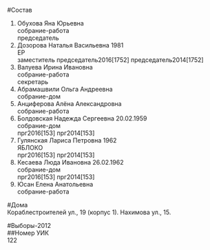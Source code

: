 #Состав  
1. Обухова Яна Юрьевна  
    собрание-работа  
    председатель  
2. Дозорова Наталья Васильевна 1981  
    ЕР  
    заместитель председатель2016[1752] председатель2014[1752]  
3. Валуева Ирина Ивановна  
    собрание-работа  
    секретарь  
4. Абрамашвили Ольга Андреевна  
    собрание-дом  
5. Анциферова Алёна Александровна  
    собрание-работа  
6. Болдовская Надежда Сергеевна 20.02.1959  
    собрание-дом  
    прг2016[153] прг2014[153]  
7. Гулянская Лариса Петровна 1962  
    ЯБЛОКО  
    прг2016[153] прг2014[153]  
8. Кесаева Люда Ивановна 26.02.1962  
    собрание-дом  
    прг2016[153] прг2014[153]  
9. Юсан Елена Анатольевна  
    собрание-работа  
  
#Дома  
Кораблестроителей ул.,   19 (корпус 1). Нахимова ул.,   15.  
  
#Выборы-2012  
##Номер УИК  
122  
